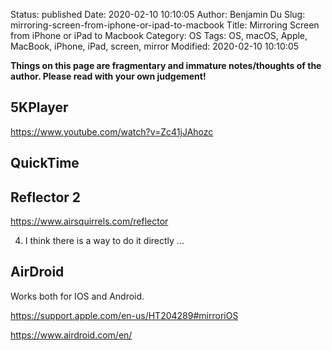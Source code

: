 Status: published
Date: 2020-02-10 10:10:05
Author: Benjamin Du
Slug: mirroring-screen-from-iphone-or-ipad-to-macbook
Title: Mirroring Screen from iPhone or iPad to Macbook
Category: OS
Tags: OS, macOS, Apple, MacBook, iPhone, iPad, screen, mirror
Modified: 2020-02-10 10:10:05

**Things on this page are fragmentary and immature notes/thoughts of the author. Please read with your own judgement!**
## 5KPlayer

https://www.youtube.com/watch?v=Zc41jJAhozc

## QuickTime

## Reflector 2

https://www.airsquirrels.com/reflector

4. I think there is a way to do it directly ...

## AirDroid

Works both for IOS and Android.

https://support.apple.com/en-us/HT204289#mirroriOS

https://www.airdroid.com/en/


